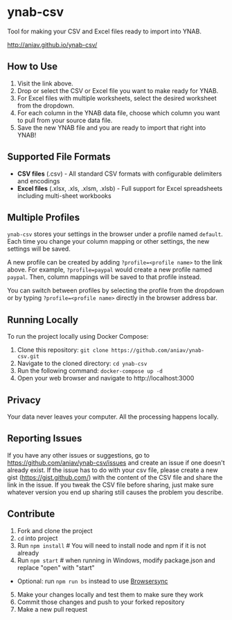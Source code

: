 # ynab-csv

Tool for making your CSV and Excel files ready to import into YNAB.

http://aniav.github.io/ynab-csv/

## How to Use

1. Visit the link above.
2. Drop or select the CSV or Excel file you want to make ready for YNAB.
3. For Excel files with multiple worksheets, select the desired worksheet from the dropdown.
4. For each column in the YNAB data file, choose which column you want to pull from your source data file.
5. Save the new YNAB file and you are ready to import that right into YNAB!

## Supported File Formats

- **CSV files** (.csv) - All standard CSV formats with configurable delimiters and encodings
- **Excel files** (.xlsx, .xls, .xlsm, .xlsb) - Full support for Excel spreadsheets including multi-sheet workbooks

## Multiple Profiles

`ynab-csv` stores your settings in the browser under a profile named `default`. Each time you change your column mapping or other
settings, the new settings will be saved.

A new profile can be created by adding `?profile=<profile name>` to the link above. For example, `?profile=paypal` would create a
new profile named `paypal`. Then, column mappings will be saved to that profile instead.

You can switch between profiles by selecting the profile from the dropdown or by typing `?profile=<profile name>` directly in
the browser address bar.

## Running Locally

To run the project locally using Docker Compose:

1. Clone this repository: `git clone https://github.com/aniav/ynab-csv.git`
2. Navigate to the cloned directory: `cd ynab-csv`
3. Run the following command: `docker-compose up -d`
4. Open your web browser and navigate to http://localhost:3000

## Privacy

Your data never leaves your computer. All the processing happens locally.

## Reporting Issues

If you have any other issues or suggestions, go to https://github.com/aniav/ynab-csv/issues and create an issue if one doesn't already exist. If the issue has to do with your csv file, please create a new gist (https://gist.github.com/) with the content of the CSV file and share the link in the issue. If you tweak the CSV file before sharing, just make sure whatever version you end up sharing still causes the problem you describe.

## Contribute

1. Fork and clone the project
2. `cd` into project
3. Run `npm install` # You will need to install node and npm if it is not already
4. Run `npm start` # when running in Windows, modify package.json and replace "open" with "start"

- Optional: run `npm run bs` instead to use [Browsersync](https://browsersync.io/)

5. Make your changes locally and test them to make sure they work
6. Commit those changes and push to your forked repository
7. Make a new pull request
